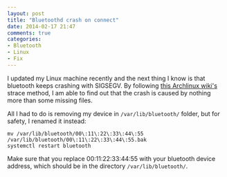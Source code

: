 ```yaml
---
layout: post
title: "Bluetoothd crash on connect"
date: 2014-02-17 21:47
comments: true
categories: 
- Bluetooth
- Linux
- Fix
---
```

I updated my Linux machine recently and the next thing I know is that bluetooth
keeps crashing with SIGSEGV. By following
[this Archlinux wiki's](https://wiki.archlinux.org/index.php/Step_By_Step_Debugging_Guide)
strace method, I am able to find out that the crash is caused by nothing more
than some missing files.
<!-- more -->

All I had to do is removing my device in `/var/lib/bluetooth/` folder,
but for safety, I renamed it instead:

    mv /var/lib/bluetooth/00\:11\:22\:33\:44\:55 /var/lib/bluetooth/00\:11\:22\:33\:44\:55.bak
    systemctl restart bluetooth

Make sure that you replace 00:11:22:33:44:55 with your bluetooth device
address, which should be in the directory `/var/lib/bluetooth/`.
